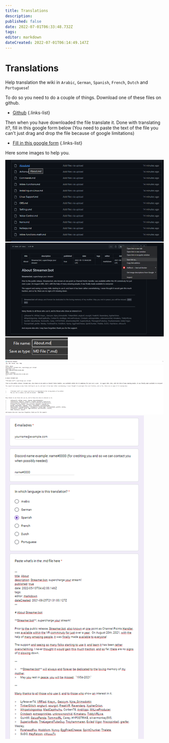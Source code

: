 ```yaml
---
title: Translations
description: 
published: false
date: 2022-07-01T06:33:48.732Z
tags: 
editor: markdown
dateCreated: 2022-07-01T06:14:49.147Z
---
```


# Translations
Help translation the wiki in `Arabic`, `German`, `Spanish`, `French`, `Dutch` and `Portuguese`!

To do so you need to do a couple of things.
Download one of these files on github.

* [Github](https://github.com/Daan-Tutorials/wiki-translations)
{.links-list}

Then when you have downloaded the file translate it.
Done with translating it?, fill in this google form below
(You need to paste the text of the file you can't just drag and drop the file because of google limitations)

* [Fill in this google form](https://docs.google.com/forms/d/e/1FAIpQLSdZJHXRKtUwFVfNfjObUEnG6KTJO78YPnUBNJ3oeS8u6Eje8Q/viewform)
{.links-list}

Here some images to help you.

![wiki-translations-1.png](/wiki-translations/wiki-translations-1.png)
![wiki-translations-2.png](/wiki-translations/wiki-translations-2.png)
![wiki-translations-3.png](/wiki-translations/wiki-translations-3.png)
![wiki-translations-4.png](/wiki-translations/wiki-translations-4.png)
![wiki-translations-5.png](/wiki-translations/wiki-translations-5.png)

